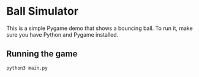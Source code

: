 # Ball Simulator

This is a simple Pygame demo that shows a bouncing ball. To run it, make sure you have Python and Pygame installed.

## Running the game

```
python3 main.py
```
